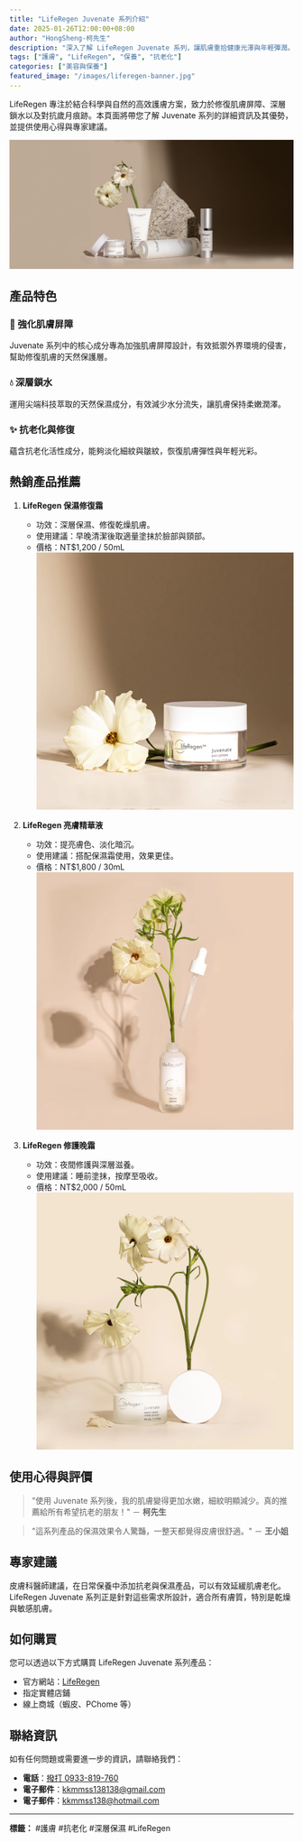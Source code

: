 ```yaml
---
title: "LifeRegen Juvenate 系列介紹"
date: 2025-01-26T12:00:00+08:00
author: "HongSheng-柯先生"
description: "深入了解 LifeRegen Juvenate 系列，讓肌膚重拾健康光澤與年輕彈潤。"
tags: ["護膚", "LifeRegen", "保養", "抗老化"]
categories: ["美容與保養"]
featured_image: "/images/liferegen-banner.jpg"
---
```


LifeRegen 專注於結合科學與自然的高效護膚方案，致力於修復肌膚屏障、深層鎖水以及對抗歲月痕跡。本頁面將帶您了解 Juvenate 系列的詳細資訊及其優勢，並提供使用心得與專家建議。

![LifeRegen Juvenate 系列](/img/header_liferegen_desktop.webp "LifeRegen Juvenate 系列示意圖")

## 產品特色

### 🌟 強化肌膚屏障
Juvenate 系列中的核心成分專為加強肌膚屏障設計，有效抵禦外界環境的侵害，幫助修復肌膚的天然保護層。

### 💧 深層鎖水
運用尖端科技萃取的天然保濕成分，有效減少水分流失，讓肌膚保持柔嫩潤澤。

### ✨ 抗老化與修復
蘊含抗老化活性成分，能夠淡化細紋與皺紋，恢復肌膚彈性與年輕光彩。

## 熱銷產品推薦

1. **LifeRegen 保濕修復霜**
   - 功效：深層保濕、修復乾燥肌膚。
   - 使用建議：早晚清潔後取適量塗抹於臉部與頸部。
   - 價格：NT$1,200 / 50mL
   ![LifeRegen Juvenate 系列](/img/daycreamjarflower.webp "LifeRegen Juvenate 保濕修復霜")  

2. **LifeRegen 亮膚精華液**
   - 功效：提亮膚色、淡化暗沉。
   - 使用建議：搭配保濕霜使用，效果更佳。
   - 價格：NT$1,800 / 30mL
   ![LifeRegen Juvenate 系列](/img/Serum_big_flower1_2.webp "LifeRegen Juvenate 亮膚精華液")

3. **LifeRegen 修護晚霜**
   - 功效：夜間修護與深層滋養。
   - 使用建議：睡前塗抹，按摩至吸收。
   - 價格：NT$2,000 / 50mL
   ![LifeRegen Juvenate 系列](/img/NightCreamFloral.webp "LifeRegen Juvenate 修護晚霜")

## 使用心得與評價

> "使用 Juvenate 系列後，我的肌膚變得更加水嫩，細紋明顯減少。真的推薦給所有希望抗老的朋友！" － **柯先生**

> "這系列產品的保濕效果令人驚豔，一整天都覺得皮膚很舒適。" － **王小姐**

## 專家建議
皮膚科醫師建議，在日常保養中添加抗老與保濕產品，可以有效延緩肌膚老化。LifeRegen Juvenate 系列正是針對這些需求所設計，適合所有膚質，特別是乾燥與敏感肌膚。

## 如何購買

您可以透過以下方式購買 LifeRegen Juvenate 系列產品：

- 官方網站：[LifeRegen](https://www.liferegen.com/zh-hant-tn?sponsor=tw011218)
- 指定實體店鋪
- 線上商城（蝦皮、PChome 等）

## 聯絡資訊

如有任何問題或需要進一步的資訊，請聯絡我們：

- **電話**：[撥打 0933-819-760](tel:0933819760)
- **電子郵件**：[kkmmss138138@gmail.com](mailto:kkmmss138138@gmail.com)
- **電子郵件**：[kkmmss138@hotmail.com](mailto:kkmmss138@hotmail.com)

---

**標籤：** #護膚 #抗老化 #深層保濕 #LifeRegen
